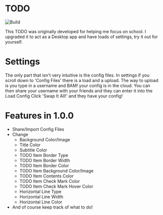 # TODO
![Build](https://github.com/RhinoCodes/TODO/workflows/Build/badge.svg)

This TODO was originally developed for helping me focus on school.
I upgraded it to act as a Desktop app and have loads of settings, try it
out for yourself.
# Settings
The only part that isn't very intuitive is the config files.
In settings if you scroll down to 'Config Files' there is a load and a upload.
The way to upload is you type in a username and BAM! your config is in the cloud.
You can then share your username with your friends and they can enter it into the Load Config
Click 'Swap It All!' and they have your config!
# Features in 1.0.0
  * Share/Import Config Files
  * Change
    * Background Color/Image
    * Title Color
    * Subtitle Color
    * TODO Item Border Type
    * TODO Item Border Width
    * TODO Item Border Color
    * TODO Item Background Color/Image
    * TODO Item Contents Color
    * TODO Item Check Mark Color
    * TODO Item Check Mark Hover Color
    * Horizontal Line Type
    * Horizontal Line Width
    * Horizontal Line Color
  * And of course keep track of what to do!
